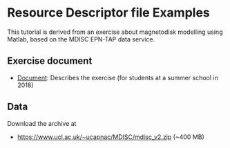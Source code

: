 # Resource Descriptor file Examples

This tutorial is derived from an exercise about magnetodisk modelling using Matlab, based on the MDISC EPN-TAP data service.



## Exercise document

* [Document](AAA_READ_ME.pdf): Describes the exercise (for students at a summer school in 2018)



## Data 

Download the archive at 
* https://www.ucl.ac.uk/~ucapnac/MDISC/mdisc_v2.zip
(~400 MB)


